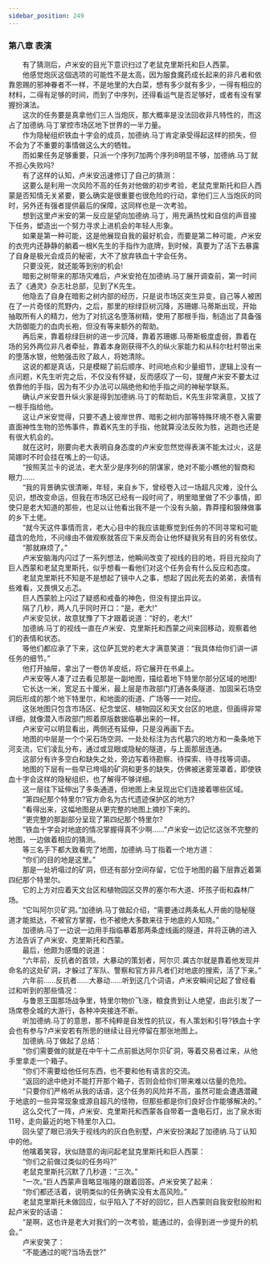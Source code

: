 ```yaml
---
sidebar_position: 249
---
```

### 第八章  表演  


　　有了猜测后，卢米安的目光下意识扫过了老鼠克里斯托和巨人西蒙。  
　　他感觉炮灰这個选项的可能性不是太高，因为服食魔药成长起来的非凡者和依靠恩赐的邪神眷者不一样，不是地里的大白菜，想有多少就有多少，一得有相应的材料，二得有足够的时间，而到了中序列，还得看运气是否足够好，或者有没有掌握扮演法。  
　　这次的任务要是真拿他们三人当炮灰，那大概率是没法回收非凡特性的，而这占了加德纳.马丁掌控市场区地下世界的一半力量。  
　　作为隐秘组织铁血十字会的成员，加德纳.马丁肯定承受得起这样的损失，但不会为了不重要的事情做这么大的牺牲。  
　　而如果任务足够重要，只派一个序列7加两个序列8明显不够，加德纳.马丁就不担心失败吗?  
　　有了这样的认知，卢米安迅速修订了自己的猜测：  
　　这要么是利用一次风险不高的任务对他做的初步考验，老鼠克里斯托和巨人西蒙是否知情无关紧要，要么确实是很重要也很危险的行动，拿他们三人当炮灰的同时，另外还有强者提供最后的保障，这同样也是一次考验。  
　　想到这里卢米安的第一反应是望向加德纳.马丁，用充满热忱和自信的声音接下任务，塑造出一个努力寻求上进机会的年轻人形象。  
　　如果是第一种可能，这是他展现自我的最好机会，而要是第二种可能，卢米安的衣兜内还静静的躺着一根K先生的手指作为底牌，到时候，真要为了活下去暴露了自身是极光会成员的秘密，大不了放弃铁血十字会任务。  
　　只要没死，就还能等到别的机会!  
　　暗影之树带来的那场灾难后，卢米安抢在加德纳.马丁展开调查前，第一时间去了《通灵》杂志社总部，见到了K先生。  
　　他隐去了自身在暗影之树内部的经历，只是说市场区突生异变，自己等人被困在了一片奇怪的荒野内，之后，那里的棕绿巨树沉降，苏珊娜.马蒂斯出现，开始抽取所有人的精力，他为了对抗这名堕落树精，使用了那根手指，制造出了具备强大防御能力的血肉长袍，但没有等来额外的帮助。  
　　再后来，靠着棕绿巨树的进一步沉降，靠着苏珊娜.马蒂斯极度虚弱，靠着在场的另外两位非凡者牵扯，靠着本身刚获得不久的纵火家能力和从科尔杜村带出来的堕落水银，他勉强击败了敌人，将她清除。  
　　这说的都是真话，只是模糊了前后顺序、时间地点和少量细节，逻辑上没有一点问题，K先生听完之后，不仅没有怀疑，反而感叹了一句，提醒卢米安不要太过依靠他的手指，因为有不少办法可以隔绝他和他手指之间的神秘学联系。  
　　确认卢米安晋升纵火家是得到加德纳.马丁的帮助后，K先生非常满意，又拔了一根手指给他。  
　　这让卢米安觉得，只要不遇上彼岸世界、暗影之树内部等特殊环境不卷入需要直面神性生物的恐怖事件，靠着K先生的手指，他就算没法反败为胜，逃跑也还是有很大机会的。  
　　就在这时，刚要向老大表明自身态度的卢米安忽然觉得表演不能太过火，这是简娜时不时会挂在嘴上的一句话。  
　　“按照芙兰卡的说法，老大至少是序列6的阴谋家，绝对不能小瞧他的智商和眼力……  
　　“我的背景确实很清晰，年轻，来自乡下，曾经卷入过一场超凡灾难，没什么见识，想改变命运，但我在市场区已经有一段时间了，明里暗里做了不少事情，即使只是老大知道的那些，也足以让他看出我不是一个没有头脑，靠莽撞和狠辣做事的乡下土佬。  
　　“就今天这件事情而言，老大心目中的我应该能察觉到任务的不同寻常和可能蕴含的危险，不问缘由不做观察就答应下来反而会让他怀疑我另有目的另有依仗。  
　　“那就麻烦了。”  
　　卢米安脑海内闪过了一系列想法，他瞬间改变了视线的目的地，将目光投向了巨人西蒙和老鼠克里斯托，似乎想看一看他们对这个任务会有什么反应和态度。  
　　老鼠克里斯托不知是不是想起了镜中人之事，想起了因此死去的弟弟，表情有些难看，又畏惧又忐忑。  
　　巨人西蒙脸上闪过了疑惑和戒备的神色，但没有提出异议。  
　　隔了几秒，两人几乎同时开口：“是，老大!”  
　　卢米安见状，故意犹豫了下才跟着说道：“好的，老大!”  
　　加德纳.马丁的视线一直在卢米安、克里斯托和西蒙之间来回移动，观察着他们的表情和状态。  
　　等他们都应承了下来，这位萨瓦党的老大才满意笑道：“我具体给你们讲一讲任务的细节。”  
　　他打开抽屉，拿出了一卷仿羊皮纸，将它展开在书桌上。  
　　卢米安等人凑了过去看见那是一副地图，描绘着地下特里尔部分区域的地图!  
　　它长达一米，宽足五十厘米，最上层是市政部门打通各条隧道、加固采石场空洞后形成的那个地下特里尔，和地面的街道、广场等一一对应。  
　　这张地图只包含市场区、纪念堂区、植物园区和天文台区的地底，但画得非常详细，就像潜入市政部门照着原版数据临摹出来的一样。  
　　卢米安可以明显看出，两侧还有延伸，只是没再画下去。  
　　地图的中层是一个个采石场空洞、一处处标注为古代墓穴的地方和一条条地下河支流，它们凌乱分布，通过或显眼或隐秘的隧道，与上面那层连通。  
　　这部分有许多空白和缺失之处，旁边写着待勘察、待探索、待寻找等词语。  
　　地图的下层有一些早已垮塌的矿洞和更多的缺失，仿佛被迷雾笼罩着，即使铁血十字会这样的隐秘组织，也了解得不够详细。  
　　这一层往下延伸出了多条通道，但地图上未呈现出它们连接着哪些区域。  
　　“第四纪那个特里尔?官方命名为古代遗迹保护区的地方?  
　　“看得出来，这幅地图是从更完整的地图上摘抄下来的。  
　　“更完整的那副部分呈现了第四纪那个特里尔?  
　　“铁血十字会对地底的情况掌握得真不少啊……”卢米安一边记忆这张不完整的地图，一边做着相应的猜测。  
　　等三名手下都大致看完了地图，加德纳.马丁指着一个地方道：  
　　“你们的目的地是这里。”  
　　那是一处坍塌过的矿洞，但还有部分空间存留，它位于地图的最下层靠近着第四纪那个特里尔。  
　　它的上方对应着天文台区和植物园区交界的塞尔布大道、坏孩子街和森林广场。  
　　“它叫阿尔贝矿洞。”加德纳.马丁做起介绍，“需要通过两条私人开凿的隐秘隧道才能抵达，不被官方掌握，也不被绝大多数来往于地底的人知晓。”  
　　加德纳.马丁一边说一边用手指临摹着那两条虚线画的隧道，并将正确的进入方法告诉了卢米安、克里斯托和西蒙。  
　　最后，他颇为感慨的说道：  
　　“六年前，反抗者的首领，大暴动的策划者，阿尔贝.龚古尔就是靠着他发现并命名的这处矿洞，才躲过了军队、警察和官方非凡者们对地底的搜索，活了下来。”  
　　六年前……反抗者……大暴动……听到这几个词语，卢米安瞬间记起了曾经看过和听到的那些情况：  
　　与鲁恩王国那场战争里，特里尔物价飞涨，粮食贵到让人绝望，由此引发了一场席卷全城的大游行，各种冲突接连不断。  
　　听加德纳.马丁的意思，那不纯粹是自发性的抗议，有人策划和引导?铁血十字会也有参与?卢米安若有所思的继续让目光停留在那张地图上。  
　　加德纳.马丁做起了总结：  
　　“你们需要做的就是在中午十二点前抵达阿尔贝矿洞，等着交易者过来，从他手里拿走一个箱子。  
　　“你们不需要给他任何东西，也不要和他有语言的交流。  
　　“返回的途中绝对不能打开那个箱子，否则会给你们带来难以估量的危险。  
　　“只要你们严格听从我的话语，这个任务的风险并不高，虽然可能会遭遇潜藏于地底的一些异常现象或源自超凡的怪物，但那些都是你们良好合作能够解决的。”  
　　这么交代了一阵，卢米安、克里斯托和西蒙各自带着一盏电石灯，出了泉水街11号，走向最近的地下特里尔入口。  
　　回头望了眼已消失于视线内的灰白色别墅，卢米安扮演起了加德纳.马丁认知中的他。  
　　他噙着笑容，状似随意的询问起老鼠克里斯托和巨人西蒙：  
　　“你们之前做过类似的任务吗?”  
　　老鼠克里斯托沉默了几秒道：“三次。”  
　　“一次。”巨人西蒙声音略显嗡隆的跟着回答。卢米安笑了起来：  
　　“你们都还活着，说明类似的任务确实没有太高风险。”  
　　老鼠克里斯托未做回应，似乎陷入了不好的回忆，巨人西蒙则自我安慰般附和起卢米安的话语：  
　　“是啊，这也许是老大对我们的一次考验，能通过的，会得到进一步提升的机会。”  
　　卢米安笑了：  
　　“不能通过的呢?当场去世?”  

